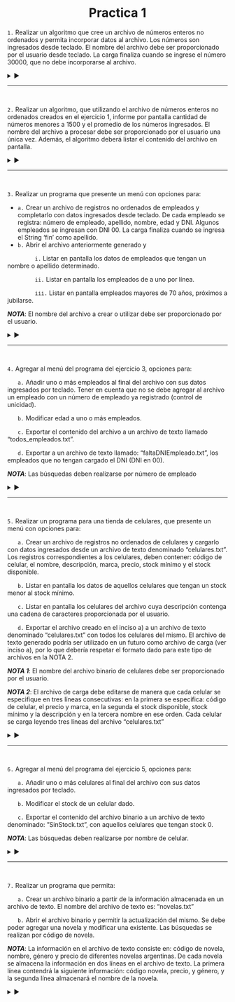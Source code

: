 <h1 align="center">Practica 1</h1>

```1.``` Realizar un algoritmo que cree un archivo de números enteros no ordenados y permita incorporar datos al archivo. Los números son ingresados desde teclado. El nombre del archivo debe ser proporcionado por el usuario desde teclado. La carga finaliza cuando se ingrese el número 30000, que no debe incorporarse al archivo.

<details>

<summary> ▶️ </summary>
<br>
  
```Pas
program Practica1Ejercicio1;

type
    archivo = file of integer;
    cadena20 = string[20];

procedure CrearArchivo(var arch_logico:archivo; var arch_fisico:cadena20);
var
    num:integer;
begin
    writeln('Ingrese el nombre del archivo');
    readln(arch_fisico);
    assign(arch_logico, arch_fisico);
    rewrite(arch_logico);
	
    write('Ingrese un numero: ');
    readln(num);
    while (num <> 30000) do begin
        write(arch_logico, num);
        write('Ingrese un numero: ');
        readln(num);
    end;
    close(arch_logico);
end;

var
    arch_logico : archivo;
    arch_fisico : cadena20;

BEGIN
    CrearArchivo(arch_logico, arch_fisico);
END.
```
  
</details>

<hr><br>

```2.``` Realizar un algoritmo, que utilizando el archivo de números enteros no ordenados creados en el ejercicio 1, informe por pantalla cantidad de números menores a 1500 y el promedio de los números ingresados. El nombre del archivo a procesar debe ser proporcionado por el usuario una única vez. Además, el algoritmo deberá listar el contenido del archivo en pantalla.

<details>

<summary> ▶️ </summary>
<br>
  
```Pas
program Practica1Ejercicio2;

type
    archivo = file of integer;
    cadena20 = string[20];

procedure Informar (var arch_logico:archivo);
var
    numActual:integer;
    cantMenor:integer;
    cantTotal:integer;
    cantNums:integer;
    promedio:real;
begin
    cantNums:=0;
    cantMenor:=0;
    cantTotal:=0;
    promedio:=0;
    reset(arch_logico);
    while (not eof(arch_logico)) do begin
        cantNums := cantNums + 1;
        read(arch_logico, numActual);
        if (numActual < 1500) then begin
            cantTotal := cantTotal + numActual;
            cantMenor := cantMenor + 1;
        end;
    end;
    close(arch_logico);
    promedio:=cantTotal/cantNums;
    writeln('La cantidad de numeros menores a 1500 son ', cantMenor);
    writeln('El promedio de los numeros es de ', promedio:2:2);
end;

var
    arch_logico:archivo;
    arch_fisico:cadena20;
	
BEGIN
    writeln('Ingrese el nombre del archivo a imprimir: ');
    readln(arch_fisico);
    assign(arch_logico, arch_fisico);
    Informar(arch_logico);
END.
```
  
</details>

<hr><br>

```3.``` Realizar un programa que presente un menú con opciones para:

- ```a.``` Crear un archivo de registros no ordenados de empleados y completarlo con datos ingresados desde teclado. De cada empleado se registra: número de empleado, apellido, nombre, edad y DNI. Algunos empleados se ingresan con DNI 00. La carga finaliza cuando se ingresa el String ‘fin’ como apellido.
- ```b.``` Abrir el archivo anteriormente generado y

‎ ‎ ‎ ‎ ‎ ‎ ‎ ‎ ‎ ‎ ‎ ‎ ‎ ‎ ‎ ‎ ```i.``` Listar en pantalla los datos de empleados que tengan un nombre o apellido determinado.

‎ ‎ ‎ ‎ ‎ ‎ ‎ ‎ ‎ ‎ ‎ ‎ ‎ ‎ ‎ ‎ ```ii.``` Listar en pantalla los empleados de a uno por línea.

‎ ‎ ‎ ‎ ‎ ‎ ‎ ‎ ‎ ‎ ‎ ‎ ‎ ‎ ‎ ‎ ```iii.``` Listar en pantalla empleados mayores de 70 años, próximos a jubilarse.

***NOTA***: El nombre del archivo a crear o utilizar debe ser proporcionado por el usuario.

<details>

<summary> ▶️ </summary>
<br>
  
```Pas
program Practica1Ejercicio3;

type
    cad20=string[20];
    cadDNI=string[8];
    empleado = record
        nombre:cad20;
        apellido:cad20;
        edad:integer;
        nro:integer;
        DNI:cadDNI;
    end;
    archivo = file of empleado;

procedure LeerEmpleado(var e:empleado);
begin
    write('Ingrese el apellido: ');
    readln(e.apellido);
    if (e.apellido <> 'fin') then begin
        write('Ingrese el nombre: ');
        readln(e.nombre);
        write('Ingrese la edad: ');
        readln(e.edad);
        write('Ingrese el numero de empleado: ');
        readln(e.nro);
        write('Ingrese el DNI: ');
        readln(e.DNI);
    end;
end;

procedure crearArchivo(var archLogico:archivo; var archFisico:cad20);
var
    e:empleado;
begin
    write('Ingrese el nombre del archivo a crear: ');
    readln(archFisico);
    assign(archLogico, archFisico);
    rewrite(archLogico);
    LeerEmpleado(e);
    while (e.apellido <> 'fin') do begin
        write(archLogico, e);
        LeerEmpleado(e);
    end;
    close(archLogico);
end;

procedure MostrarPersona(e:empleado);
begin
    WriteLn('Nro Empleado: ',e.nro);
    WriteLn('Apellido: ',e.apellido);
    WriteLn('Nombre: ',e.nombre);
    WriteLn('Dni: ',e.dni);
    WriteLn('Edad: ',e.edad);
end;

procedure Incisoi(var archLogico:archivo);
var
    e:empleado;
    nombre:cad20;
begin
    write('Ingrese un nombre a buscar: ');
    readln(nombre);
    reset(archLogico);
    while (not eof(archLogico)) do begin
        read(archLogico, e);
        if ((e.nombre = nombre) or (e.apellido = nombre)) then
            MostrarPersona(e);
    end;
    close(archLogico);
end;

procedure Incisoii(var archLogico:archivo);
var
    e:empleado;
begin
    reset(archLogico);
    while (eof(archLogico)) do begin
        read(archLogico,e);
        MostrarPersona(e);
        writeln('____________________');
    end;
    close(archLogico);
end;

procedure Incisoiii(var archLogico:archivo);
var
    e:empleado;
begin
    reset(archLogico);
    while (not eof(archLogico)) do begin
        read(archLogico, e);
        if (e.edad > 70) then begin 
            MostrarPersona(e);
            writeln('____________________');
        end;
    end;
    close(archLogico);
end;

procedure Menu ();
var
    opcion:integer;
    archFisico:cad20;
    archLogico:archivo;
begin
    opcion:=0;
    while (opcion <> 5) do begin
        writeln('_______________________');
        writeln('1 | Crear un Archivo con empleados(Siempre lo primero)');
        writeln('2 | Datos de Empleados con un apellido predeterminado');
        writeln('3 | Mostrar todos la Empleados');
        writeln('4 | Mostrar las Empleados mayores de 70');
        writeln('5 | Cerrar Menu');
        write('Opcion: ');
        readln(opcion);
        writeln('_______________________');
        case opcion of
            1:CrearArchivo(archLogico,archFisico);
            2:Incisoi(archLogico);
            3:Incisoii(archLogico);
            4:Incisoiii(archLogico);
            5:writeln('Archivo cerrado');
            else writeln('Numero Invalido');
        end;
    end;
end;

BEGIN
    Menu();	
END.
```
  
</details>

<hr><br>

```4.``` Agregar al menú del programa del ejercicio 3, opciones para:

‎ ‎ ‎ ‎ ‎ ‎ ‎```a.``` Añadir uno o más empleados al final del archivo con sus datos ingresados por teclado. Tener en cuenta que no se debe agregar al archivo un empleado con un número de empleado ya registrado (control de unicidad).

‎ ‎ ‎ ‎ ‎ ‎ ‎```b.``` Modificar edad a uno o más empleados.

‎ ‎ ‎ ‎ ‎ ‎ ‎```c.``` Exportar el contenido del archivo a un archivo de texto llamado “todos_empleados.txt”.

‎ ‎ ‎ ‎ ‎ ‎ ‎```d.``` Exportar a un archivo de texto llamado: “faltaDNIEmpleado.txt”, los empleados que no tengan cargado el DNI (DNI en 00).

***NOTA***: Las búsquedas deben realizarse por número de empleado

<details>

<summary> ▶️ </summary>
<br>
  
```Pas
program Practica1Ejercicio4;

type
    cad20=string[20];
    cadDNI=string[8];
    empleado = record
        nombre:cad20;
        apellido:cad20;
        edad:integer;
        nro:integer;
        DNI:cadDNI;
    end;
    archivo = file of empleado;

procedure LeerEmpleado(var e:empleado);
begin
    write('Ingrese el apellido: ');
    readln(e.apellido);
    if (e.apellido <> 'fin') then begin
        write('Ingrese el nombre: ');
        readln(e.nombre);
        write('Ingrese la edad: ');
        readln(e.edad);
        write('Ingrese el numero de empleado: ');
        readln(e.nro);
        write('Ingrese el DNI: ');
        readln(e.DNI);
    end;
end;

procedure crearArchivo(var archLogico:archivo; var archFisico:cad20);
var
    e:empleado;
begin
    write('Ingrese el nombre del archivo a crear: ');
    readln(archFisico);
    assign(archLogico, archFisico);
    rewrite(archLogico);
    LeerEmpleado(e);
    while (e.apellido <> 'fin') do begin
        write(archLogico, e);
        LeerEmpleado(e);
    end;
    close(archLogico);
end;

procedure MostrarPersona(e:empleado);
begin
    WriteLn('Nro Empleado: ',e.nro);
    WriteLn('Apellido: ',e.apellido);
    WriteLn('Nombre: ',e.nombre);
    WriteLn('Dni: ',e.dni);
    WriteLn('Edad: ',e.edad);
end;

procedure Incisoi(var archLogico:archivo);
var
    e:empleado;
    nombre:cad20;
begin
    write('Ingrese un nombre a buscar: ');
    readln(nombre);
    reset(archLogico);
    while (not eof(archLogico)) do begin
        read(archLogico, e);
        if ((e.nombre = nombre) or (e.apellido = nombre)) then
            MostrarPersona(e);
    end;
    close(archLogico);
end;

procedure Incisoii(var archLogico:archivo);
var
    e:empleado;
begin
    reset(archLogico);
    while (eof(archLogico)) do begin
        read(archLogico,e);
        MostrarPersona(e);
        writeln('____________________');
    end;
    close(archLogico);
end;

procedure Incisoiii(var archLogico:archivo);
var
    e:empleado;
begin
    reset(archLogico);
    while (not eof(archLogico)) do begin
        read(archLogico, e);
        if (e.edad > 70) then begin 
            MostrarPersona(e);
            writeln('____________________');
        end;
    end;
    close(archLogico);
end;

procedure IncisoA(var archLogico:archivo);
var
    e, aux:empleado;
    opcion:string;
    ok:boolean;
begin
    reset(archLogico);
    repeat
        ok:=true;
        LeerEmpleado(e);
        while ((not eof(archLogico)) and (ok)) do begin
            read(archLogico,aux);
            if (e.nro = aux.nro) then 
                ok:=false;
        end;
        if (not ok) then begin
			write(archLogico,e);
			writeln('Empleado aniadido');
		end else
			writeln('Empleado ya existente');
		write('Desea agregar otro empleado? ');
		readln(opcion);
	until opcion = 'No';
	close(archLogico);
end;

procedure IncisoB(var archLogico:archivo);
var
	nro:integer;
	aux:empleado;
	opcion:string;
begin
	reset(archLogico);
	repeat
		writeln('Ingrese un Nro de empleado a modificar; ');
		read(nro);
		read(archLogico, aux);
		while ((not eof(archLogico)) and (aux.nro <> nro)) do begin
			read(archLogico, aux);
		end;
		write('Ingrese la nueva edad: ');
		readln(nro);
		aux.nro:=nro;
		write('Desea modificar otra edad? ');
		readln(opcion);
	until opcion = 'No';
	close(archLogico);
end;

procedure IncisoC(var archLogico:archivo);
var
	carga:text;
	e:empleado;
begin
	assign(carga, 'Empleados.txt');
	reset(archLogico);
	rewrite(carga);
	while (not eof(archLogico)) do begin
		read(archLogico, e);
			with e do
				writeln(carga, ' ', nro, ' ', apellido, ' ', nombre, ' ', edad, ' ', DNI);
	end;
	writeln('Archivo exportado');
	close(archLogico);
	close(carga);
end;

procedure IncisoD (var archLogico:archivo);
var
	carga:text;
	e:empleado;
begin
	assign(carga, 'faltaDNIEmpleado.txt');
	reset(archLogico);
	rewrite(carga);
	while (not eof(archLogico)) do begin
		read(archLogico, e);
		if (e.DNI = '00') then begin
			with e do
				writeln(carga, ' ', nro, ' ', apellido, ' ', nombre, ' ', edad, ' ', DNI);
		end;
	end;
	writeln('Archivo exportado');
	close(archLogico);
	close(carga);
end;

procedure Menu ();
var
	opcion:integer;
	archFisico:cad20;
	archLogico:archivo;
begin
	opcion:=0;
	while (opcion <> 9) do begin
		writeln('_______________________');
		writeln('1 | Crear un Archivo con empleados');
		writeln('2 | Datos de Empleados con un apellido predeterminado');
		writeln('3 | Mostrar todos la Empleados');
		writeln('4 | Mostrar las Empleados mayores de 70');
        writeln('5 | Aniadir empleado');
        writeln('6 | Modificar edades');
        writeln('7 | Exportar contenido a un .txt');
        writeln('8 | Exportar empleados sin DNI a un .txt');
        writeln('9 | Cerrar Menu');
		write('Opcion: ');
		readln(opcion);
		writeln('_______________________');
		case opcion of
			1:CrearArchivo(archLogico,archFisico);
			2:Incisoi(archLogico);
			3:Incisoii(archLogico);
			4:Incisoiii(archLogico);
			5:IncisoA(archLogico);
			6:IncisoB(archLogico);
			7:IncisoC(archLogico);
			8:IncisoD(archLogico);
			9:writeln('Archivo cerrado');
			else writeln('Numero Invalido');
		end;
	end;
end;

BEGIN
	Menu();	
END.
```
  
</details>

<hr><br>

```5.``` Realizar un programa para una tienda de celulares, que presente un menú con opciones para:

‎ ‎ ‎ ‎ ‎ ‎ ‎```a.``` Crear un archivo de registros no ordenados de celulares y cargarlo con datos ingresados desde un archivo de texto denominado “celulares.txt”. Los registros correspondientes a los celulares, deben contener: código de celular, el nombre, descripción, marca, precio, stock mínimo y el stock disponible.

‎ ‎ ‎ ‎ ‎ ‎ ‎```b.``` Listar en pantalla los datos de aquellos celulares que tengan un stock menor al stock mínimo.

‎ ‎ ‎ ‎ ‎ ‎ ‎```c.``` Listar en pantalla los celulares del archivo cuya descripción contenga una cadena de caracteres proporcionada por el usuario.

‎ ‎ ‎ ‎ ‎ ‎ ‎```d.``` Exportar el archivo creado en el inciso a) a un archivo de texto denominado “celulares.txt” con todos los celulares del mismo. El archivo de texto generado podría ser utilizado en un futuro como archivo de carga (ver inciso a), por lo que debería respetar el formato dado para este tipo de archivos en la NOTA 2.

***NOTA 1***: El nombre del archivo binario de celulares debe ser proporcionado por el usuario.

***NOTA 2***: El archivo de carga debe editarse de manera que cada celular se especifique en tres líneas consecutivas: en la primera se especifica: código de celular, el precio y marca, en la segunda el stock disponible, stock mínimo y la descripción y en la tercera nombre en ese orden. Cada celular se carga leyendo tres líneas del archivo “celulares.txt”

<details>

<summary> ▶️ </summary>
<br>
  
```Pas

```
  
</details>

<hr><br>

```6.```  Agregar al menú del programa del ejercicio 5, opciones para:

‎ ‎ ‎ ‎ ‎ ‎ ‎```a.``` Añadir uno o más celulares al final del archivo con sus datos ingresados por teclado.

‎ ‎ ‎ ‎ ‎ ‎ ‎```b.``` Modificar el stock de un celular dado.

‎ ‎ ‎ ‎ ‎ ‎ ‎```c.``` Exportar el contenido del archivo binario a un archivo de texto denominado: ”SinStock.txt”, con aquellos celulares que tengan stock 0.

***NOTA***: Las búsquedas deben realizarse por nombre de celular.

<details>

<summary> ▶️ </summary>
<br>
  
```Pas

```
  
</details>

<hr><br>

```7.``` Realizar un programa que permita:

‎ ‎ ‎ ‎ ‎ ‎ ‎```a.``` Crear un archivo binario a partir de la información almacenada en un archivo de texto. El nombre del archivo de texto es: “novelas.txt”

‎ ‎ ‎ ‎ ‎ ‎ ‎```b.``` Abrir el archivo binario y permitir la actualización del mismo. Se debe poder agregar una novela y modificar una existente. Las búsquedas se realizan por código de novela.

***NOTA***: La información en el archivo de texto consiste en: código de novela, nombre, género y precio de diferentes novelas argentinas. De cada novela se almacena la información en dos líneas en el archivo de texto. La primera línea contendrá la siguiente información: código novela, precio, y género, y la segunda línea almacenará el nombre de la novela.

<details>

<summary> ▶️ </summary>
<br>
  
```Pas

```
  
</details>
